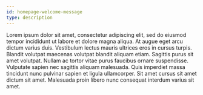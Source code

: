 ```yaml
---
id: homepage-welcome-message
type: description
---
```


Lorem ipsum dolor sit amet, consectetur adipiscing elit, sed do eiusmod
tempor incididunt ut labore et dolore magna aliqua. At augue eget arcu
dictum varius duis. Vestibulum lectus mauris ultrices eros in cursus
turpis. Blandit volutpat maecenas volutpat blandit aliquam etiam.
Sagittis purus sit amet volutpat. Nullam ac tortor vitae purus faucibus
ornare suspendisse. Vulputate sapien nec sagittis aliquam malesuada.
Quis imperdiet massa tincidunt nunc pulvinar sapien et ligula
ullamcorper. Sit amet cursus sit amet dictum sit amet. Malesuada proin
libero nunc consequat interdum varius sit amet.
